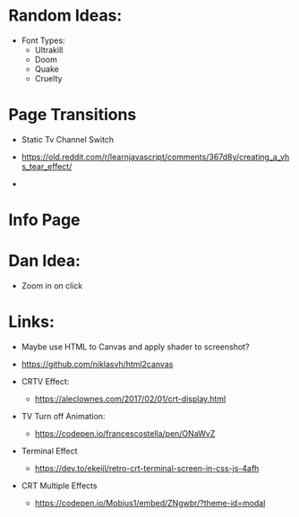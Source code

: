 # Random Ideas:

- Font Types:
  - Ultrakill
  - Doom
  - Quake
  - Cruelty

# Page Transitions

- Static Tv Channel Switch
- https://old.reddit.com/r/learnjavascript/comments/367d8y/creating_a_vhs_tear_effect/

-

# Info Page

# Dan Idea:

- Zoom in on click

# Links:

- Maybe use HTML to Canvas and apply shader to screenshot?
- https://github.com/niklasvh/html2canvas

- CRTV Effect:
  - https://aleclownes.com/2017/02/01/crt-display.html
- TV Turn off Animation:
  - https://codepen.io/francescostella/pen/ONaWvZ
- Terminal Effect
  - https://dev.to/ekeijl/retro-crt-terminal-screen-in-css-js-4afh
- CRT Multiple Effects
  - https://codepen.io/Mobius1/embed/ZNgwbr/?theme-id=modal
